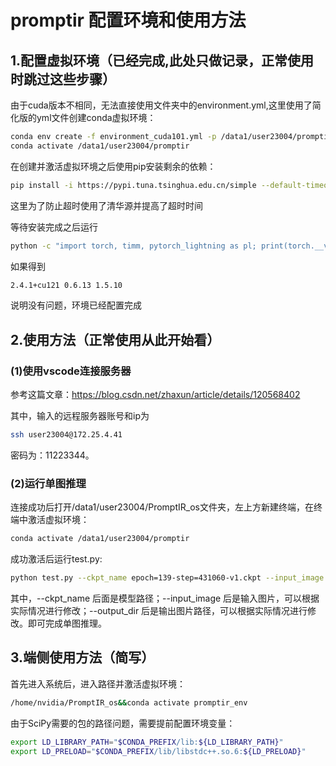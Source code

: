 # promptir 配置环境和使用方法

## 1.配置虚拟环境（已经完成,此处只做记录，正常使用时跳过这些步骤）
由于cuda版本不相同，无法直接使用文件夹中的environment.yml,这里使用了简化版的yml文件创建conda虚拟环境：
```bash
conda env create -f environment_cuda101.yml -p /data1/user23004/promptir
conda activate /data1/user23004/promptir
```
在创建并激活虚拟环境之后使用pip安装剩余的依赖：
```bash
pip install -i https://pypi.tuna.tsinghua.edu.cn/simple --default-timeout=600 --retries 10 -r requirements_pip.txt
```
这里为了防止超时使用了清华源并提高了超时时间

等待安装完成之后运行
```bash
python -c "import torch, timm, pytorch_lightning as pl; print(torch.__version__, timm.__version__, pl.__version__)"
```
如果得到
```bash
2.4.1+cu121 0.6.13 1.5.10
```
说明没有问题，环境已经配置完成

## 2.使用方法（正常使用从此开始看）
### (1)使用vscode连接服务器
参考这篇文章：https://blog.csdn.net/zhaxun/article/details/120568402

其中，输入的远程服务器账号和ip为
```bash
ssh user23004@172.25.4.41
```
密码为：11223344。
### (2)运行单图推理
连接成功后打开/data1/user23004/PromptIR_os文件夹，左上方新建终端，在终端中激活虚拟环境：
```bash
conda activate /data1/user23004/promptir
```
成功激活后运行test.py:
```bash
python test.py --ckpt_name epoch=139-step=431060-v1.ckpt --input_image Derain/Rain100L/rainy/rain-013.png --output_dir output/single/
```
其中，--ckpt_name 后面是模型路径；--input_image 后是输入图片，可以根据实际情况进行修改；--output_dir 后是输出图片路径，可以根据实际情况进行修改。即可完成单图推理。

## 3.端侧使用方法（简写）
首先进入系统后，进入路径并激活虚拟环境：
```bash
/home/nvidia/PromptIR_os&&conda activate promptir_env
```

由于SciPy需要的包的路径问题，需要提前配置环境变量：
```bash
export LD_LIBRARY_PATH="$CONDA_PREFIX/lib:${LD_LIBRARY_PATH}"
export LD_PRELOAD="$CONDA_PREFIX/lib/libstdc++.so.6:${LD_PRELOAD}"
```
